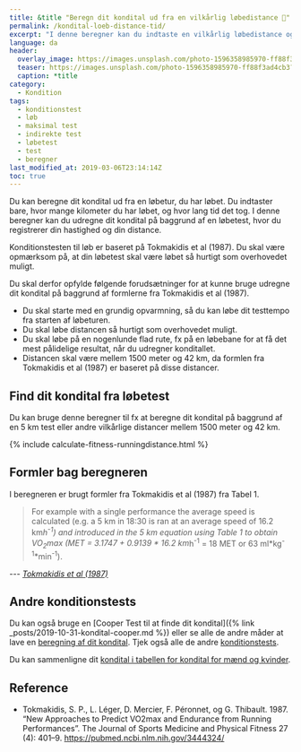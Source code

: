 ```yaml
---
title: &title "Beregn dit kondital ud fra en vilkårlig løbedistance 🏃"
permalink: /kondital-loeb-distance-tid/
excerpt: "I denne beregner kan du indtaste en vilkårlig løbedistance og tiden og få estimeret dit kondital."
language: da
header:
  overlay_image: https://images.unsplash.com/photo-1596358985970-ff88f3ad4cb3?ixlib=rb-1.2.1&ixid=eyJhcHBfaWQiOjEyMDd9&auto=format&fit=crop&w=1900&q=80
  teaser: https://images.unsplash.com/photo-1596358985970-ff88f3ad4cb3?ixlib=rb-1.2.1&ixid=eyJhcHBfaWQiOjEyMDd9&auto=format&fit=crop&w=400&q=80
  caption: *title
category:
  - Kondition
tags:
  - konditionstest
  - løb
  - maksimal test
  - indirekte test
  - løbetest
  - test
  - beregner
last_modified_at: 2019-03-06T23:14:14Z
toc: true
---
```


Du kan beregne dit kondital ud fra en løbetur, du har løbet. Du indtaster bare, hvor mange kilometer du har løbet, og hvor lang tid det tog. I denne beregner kan du udregne dit kondital på baggrund af en løbetest, hvor du registrerer din hastighed og din distance.

Konditionstesten til løb er baseret på Tokmakidis et al (1987). Du skal være opmærksom på, at din løbetest skal være løbet så hurtigt som overhovedet muligt.

Du skal derfor opfylde følgende forudsætninger for at kunne bruge udregne dit kondital på baggrund af formlerne fra Tokmakidis et al (1987).

- Du skal starte med en grundig opvarmning, så du kan løbe dit testtempo fra starten af løbeturen.
- Du skal løbe distancen så hurtigt som overhovedet muligt.
- Du skal løbe på en nogenlunde flad rute, fx på en løbebane for at få det mest pålidelige resultat, når du udregner konditallet.
- Distancen skal være mellem 1500 meter og 42 km, da formlen fra Tokmakidis et al (1987) er baseret på disse distancer.

## Find dit kondital fra løbetest

Du kan bruge denne beregner til fx at beregne dit kondital på baggrund af en 5 km test eller andre vilkårlige distancer mellem 1500 meter og 42 km.

{% include calculate-fitness-runningdistance.html %}

## Formler bag beregneren

I beregneren er brugt formler fra Tokmakidis et al (1987) fra Tabel 1.

> For example with a single performance the average speed is calculated (e.g. a 5 km in 18:30 is ran at an average speed of 16.2 km*h<sup>-1</sup>) and introduced in the 5 km equation using Table 1 to obtain VO<sub>2</sub>max (MET = 3.1747 + 0.9139 * 16.2 km*h<sup>-1</sup> = 18 MET or 63 ml*kg<sup>-1</sup>*min<sup>-1</sup>).

--- <cite>[Tokmakidis et al (1987)](https://pubmed.ncbi.nlm.nih.gov/3444324/)</cite>

## Andre konditionstests

Du kan også bruge en [Cooper Test til at finde dit kondital]({% link _posts/2019-10-31-kondital-cooper.md %}) eller se alle de andre måder at lave en [beregning af dit kondital](/beregn-kondital/). Tjek også alle de andre [konditionstests](/kondition/tests/).

Du kan sammenligne dit [kondital i tabellen for kondital for mænd og kvinder](/kondital/).

## Reference

- Tokmakidis, S. P., L. Léger, D. Mercier, F. Péronnet, og G. Thibault. 1987. “New Approaches to Predict VO2max and Endurance from Running Performances”. The Journal of Sports Medicine and Physical Fitness 27 (4): 401–9. <https://pubmed.ncbi.nlm.nih.gov/3444324/>
